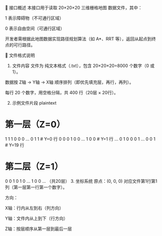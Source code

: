 📌 接口概述
本接口用于读取 20×20×20 三维栅格地图 数据文件，其中：

1 表示障碍物（不可通行区域）

0 表示自由空间（可通行区域）

开发者需根据此地图数据实现路径规划算法（如 A*、RRT 等），返回从起点到终点的可行路径。

📂 文件格式说明
1. 文件内容
文件为 纯文本格式（.txt），包含 20×20×20=8000 个数字（0 或 1）。

数据按 Z轴 → Y轴 → X轴 顺序排列（即优先填充层，再行，再列）。

每行 20 个数字，用空格分隔，共 400 行（20层 × 20行）。

2. 示例文件片段
plaintext
# 第一层（Z=0）
1 1 1 0 0 0 ... 0 1 1  # Y=0 行
0 0 0 1 0 0 ... 1 0 0  # Y=1 行
...
0 1 0 0 0 1 ... 0 0 1  # Y=19 行

# 第二层（Z=1）
0 0 1 0 1 0 ... 1 0 0
...
（共20层）
3. 坐标系统
原点：(0, 0, 0) 对应文件第1行第1列（第一层第一行第一个数字）。

方向：

X轴：行内从左到右（列方向）

Y轴：文件内从上到下（行方向）

Z轴：按层顺序从第一层到最后一层
